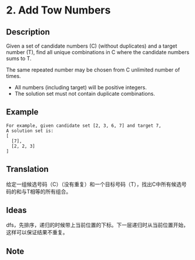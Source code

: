 # 2. Add Tow Numbers
## Description
Given a set of candidate numbers (C) (without duplicates) and a target number (T), find all unique combinations in C where the candidate numbers sums to T.

The same repeated number may be chosen from C unlimited number of times.

+ All numbers (including target) will be positive integers.
+ The solution set must not contain duplicate combinations.
## Example
```$xslt
For example, given candidate set [2, 3, 6, 7] and target 7, 
A solution set is: 
[
  [7],
  [2, 2, 3]
]
```
## Translation

给定一组候选号码（C）（没有重复）和一个目标号码（T），找出C中所有候选号码的和与T相等的所有组合。

## Ideas
dfs，先排序，递归的时候带上当前位置的下标。下一层递归时从当前位置开始，这样可以保证结果不重复。
## Note

